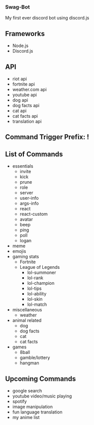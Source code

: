 ### Swag-Bot
My first ever discord bot using discord.js

## Frameworks
- Node.js
- Discord.js

## API
- riot api
- fortnite api
- weather.com api
- youtube api
- dog api
- dog facts api
- cat api
- cat facts api
- translation api

## Command Trigger Prefix: !

## List of Commands
- essentials
    - invite
    - kick
    - prune
    - role
    - server
    - user-info
    - args-info
    - react
    - react-custom
    - avatar
    - beep
    - ping
    - poll
    - logan
- meme
- emojis
- gaming stats
    - Fortnite
    - League of Legends
        - lol-summoner
        - lol-rank
        - lol-champion
        - lol-tips
        - lol-ability
        - lol-skin
        - lol-match
- miscellaneous 
    - weather
- animal related
    - dog
    - dog facts
    - cat
    - cat facts
- games
    - 8ball
    - gamble/lottery
    - hangman

## Upcoming Commands
- google search
- youtube video/music playing
- spotify
- image manipulation
- fun language translation
- my anime list

    
